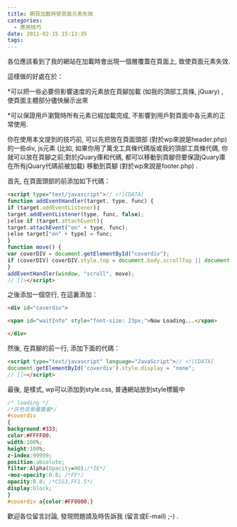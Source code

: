 ```yaml
---
title: 網頁加載時使頁面元素失效
categories:
  - 應用技巧
date: 2011-02-15 15:13:35
tags:
---
```


各位應該看到了我的網站在加載時會出現一個層覆蓋在頁面上, 致使頁面元素失效.

這樣做的好處在於：

*可以把一些必要但影響速度的元素放在頁腳加載 (如我的頂部工具條, jQuary) , 使頁面主體部分儘快展示出來

*可以保證用戶瀏覽時所有元素已經加載完成, 不影響到用戶對頁面中各元素的正常使用.

你在使用本文提到的技巧前, 可以先把放在頁面頭部 (對於wp來說是header.php) 的一些div, js元素 (比如, 如果你用了萬戈工具條代碼版或我的頂部工具條代碼, 你就可以放在頁腳之前;對於jQuary庫和代碼, 都可以移動到頁腳但要保證jQuary庫在所有jQuary代碼前被加載) 移動到頁腳 (對於wp來說是footer.php) .

<!--more-->

首先, 在頁面頭部的前添加如下代碼：

```html
<script type="text/javascript">// <![CDATA[
function addEventHandler(target, type, func) {
if (target.addEventListener)｛
target.addEventListener(type, func, false);
｝else if (target.attachEvent)｛
target.attachEvent("on" + type, func);
｝else target["on" + type] = func;
}
function move() {
var coverDIV = document.getElementById("coverdiv");
if (coverDIV) coverDIV.style.top = document.body.scrollTop || document.documentElement.scrollTop + "px";
}
addEventHandler(window, "scroll", move);
// ]]></script>
```

之後添加一個空行, 在這裏添加：

```html
<div id="coverdiv">

<span id="waitInfo" style="font-size: 23px;">Now Loading...</span>

</div>
```

然後, 在頁腳的前一行, 添加下面的代碼：

```html
<script type="text/javascript" language="JavaScript">// <![CDATA[
document.getElementById('coverdiv').style.display = "none";
// ]]></script>
```

最後, 是樣式, wp可以添加到style.css, 普通網站放到style標籤中

```css
/* loading */
/*灰色背景覆蓋層*/
#coverdiv
{
background:#333;
color:#FFFF00;
width:100%;
height:100%;
z-index:99999;
position:absolute;
filter:Alpha(Opacity=90);/*IE*/
-moz-opacity:0.8; /*FF*/
opacity:0.8; /*CSS3,FF1.5*/
display:block;
}
#coverdiv a{color:#FF0000;}
```

歡迎各位留言討論, 發現問題請及時告訴我 (留言或E-mail)  ;-) .
